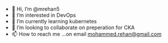 - 👋 Hi, I’m @mrehan5
- 👀 I’m interested in DevOps
- 🌱 I’m currently learning kubernetes
- 💞️ I’m looking to collaborate on preperation for CKA
- 📫 How to reach me ...on email mohammed.rehan@gmail.com

<!---
mrehan5/mrehan5 is a ✨ special ✨ repository because its `README.md` (this file) appears on your GitHub profile.
You can click the Preview link to take a look at your changes.
--->
